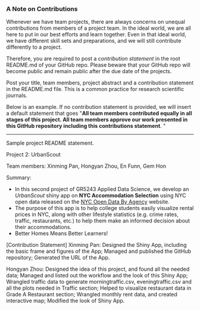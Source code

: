 ### A Note on Contributions

Whenever we have team projects, there are always concerns on unequal contributions from members of a project team. In the ideal world, we are all here to put in our best efforts and learn together. Even in that ideal world, we have different skill sets and preparations, and we will still contribute differently to a project. 

Therefore, you are required to post a *contribution statement* in the root README.md of your GitHub repo. Please beware that your GitHub repo will become public and remain public after the due date of the projects. 

Post your title, team members, project abstract and a contribution statement in the README.md file.  This is a common practice for research scientific journals. 

Below is an example. If no contribution statement is provided, we will insert a default statement that goes "**All team members contributed equally in all stages of this project. All team members approve our work presented in this GitHub repository including this contributions statement**. "

---
Sample project README statement.

Project 2: UrbanScout

Team members: Xinming Pan, Hongyan Zhou, En Funn, Gem Hon

Summary:
+ In this second project of GR5243 Applied Data Science, we develop an *UrbanScout* shiny app on **NYC Accommodation Selection** using NYC open data released on the [NYC Open Data By Agency](https://opendata.cityofnewyork.us/data/) website.
+ The purpose of this app is to help college students easily visualize rental prices in NYC, along with other lifestyle statistics (e.g. crime rates, traffic, restaurants, etc.) to help them make an informed decision about their accommodations.
+ Better Homes Means Better Learners!

[Contribution Statement] 
Xinming Pan: 
Designed the Shiny App, including the basic frame and figures of the App; 
Managed and published the GitHub repository; 
Generated the URL of the App.

Hongyan Zhou: 
Designed the idea of this project, and found all the needed data; 
Managed and listed out the workflow and the look of this Shiny App; 
Wrangled traffic data to generate morningtraffic.csv, eveningtraffic.csv and all the plots needed in Traffic section;
Helped to visualize restaurant data in Grade A Restaurant section;
Wrangled monthly rent data, and created interactive map;
Modified the look of Shiny App.
